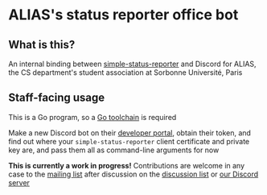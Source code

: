 # ALIAS's status reporter office bot

## What is this?
An internal binding between [simple-status-reporter](https://git.sr.ht/~alias/simple-status-reporter) and Discord for ALIAS, the CS department's student association at Sorbonne Université, Paris

## Staff-facing usage
This is a Go program, so a [Go toolchain](https://go.dev/) is required

Make a new Discord bot on their [developer portal](https://discord.com/developers/applications), obtain their token, and find out where your `simple-status-reporter` client certificate and private key are, and pass them all as command-line arguments for now

**This is currently a work in progress!** Contributions are welcome in any case to the [mailing list](https://lists.sr.ht/~alias/services) after discussion on the [discussion list](https://lists.sr.ht/~alias/services-discuss) or [our Discord server](https://discord.gg/Qq6u8Mz)
